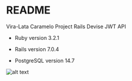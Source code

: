 # README

Vira-Lata Caramelo Project Rails Devise JWT API

* Ruby version 3.2.1

* Rails version 7.0.4

* PostgreSQL version 14.7

![alt text](https://i0.statig.com.br/bancodeimagens/78/pt/gs/78ptgsfeddfh638dkkzya5p3y.jpg)
